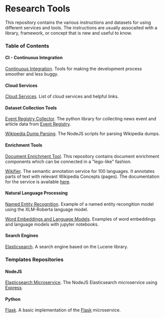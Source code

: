 # Research Tools
This repository contains the various instructions and datasets for using different services and tools. The instructions are usually assocaited with a library, framework, or concept that is new and useful to know.

### Table of Contents

#### CI - Continuous Integration

[Continuous Integration](./CI/). Tools for making the development process smoother and less buggy.

#### Cloud Services

[Cloud Services](./cloud/). List of cloud services and helpful links.


#### Dataset Collection Tools

[Event Registry Collector](https://github.com/ErikNovak/event-registry-collector). The python library for collecting news event and article data from [Event Registry](https://eventregistry.org/).

[Wikipedia Dump Parsing](https://github.com/ErikNovak/wikipedia-dump-parsing). The NodeJS scripts for parsing Wikipedia dumps.

#### Enrichment Tools

[Document Enrichment Tool](https://github.com/ErikNovak/document-enrichment-tool). This repository contains document enrichment components which can be connected in a "lego-like" fashion.

[Wikifier](http://wikifier.org/). The semantic annotation service for 100 languages. It annotates parts of text with relevant Wikipedia Concepts (pages). The documentation for the service is available [here](http://wikifier.org/info.html).

#### Natural Language Processing

[Named Entity Recognition](./NLP/named_entity_recognition). Example of a named entity recongition model using the XLM-Roberta language model.

[Word Embeddings and Language Models](./NLP/embeddings). Examples of word embeddings and language models with jupyter notebooks.


#### Search Engines

[Elasticsearch](./search-engines/elasticsearch). A search engine based on the Lucene library.


### Templates Repositories

#### NodeJS

[Elasticsearch Microservice](https://github.com/ErikNovak/template-nodejs-elasticsearch-microservice). The NodeJS Elasticsearch microservice using [Express](https://expressjs.com/).

#### Python

[Flask](https://github.com/ErikNovak/template-python-flask). A basic implementation of the [Flask](https://flask.palletsprojects.com/en/1.1.x/) microservice.

